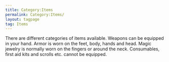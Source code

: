 ```yaml
---
title: Category:Items
permalink: Category:Items/
layout: tagpage
tag: Items
---
```


There are different categories of items available. Weapons can be
equipped in your hand. Armor is worn on the feet, body, hands and head.
Magic jewelry is normally worn on the fingers or around the neck.
Consumables, first aid kits and scrolls etc. cannot be equipped.
